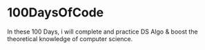 # 100DaysOfCode
In these 100 Days, i will complete and practice DS Algo &amp; boost the theoretical knowledge of computer science.
